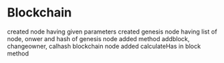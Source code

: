 # Blockchain
created node having given parameters
created genesis node having list of node, onwer and hash of genesis node
added method addblock, changeowner, calhash blockchain node
added calculateHas in block method

